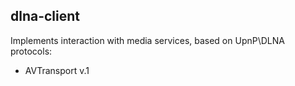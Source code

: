 ## dlna-client

Implements interaction with media services, based on UpnP\DLNA protocols:
* AVTransport v.1  
